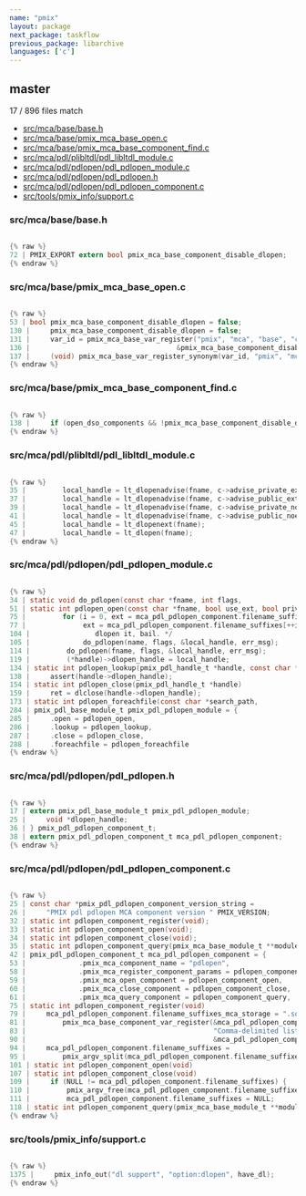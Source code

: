 ```yaml
---
name: "pmix"
layout: package
next_package: taskflow
previous_package: libarchive
languages: ['c']
---
```

## master
17 / 896 files match

 - [src/mca/base/base.h](#srcmcabasebaseh)
 - [src/mca/base/pmix_mca_base_open.c](#srcmcabasepmix_mca_base_openc)
 - [src/mca/base/pmix_mca_base_component_find.c](#srcmcabasepmix_mca_base_component_findc)
 - [src/mca/pdl/plibltdl/pdl_libltdl_module.c](#srcmcapdlplibltdlpdl_libltdl_modulec)
 - [src/mca/pdl/pdlopen/pdl_pdlopen_module.c](#srcmcapdlpdlopenpdl_pdlopen_modulec)
 - [src/mca/pdl/pdlopen/pdl_pdlopen.h](#srcmcapdlpdlopenpdl_pdlopenh)
 - [src/mca/pdl/pdlopen/pdl_pdlopen_component.c](#srcmcapdlpdlopenpdl_pdlopen_componentc)
 - [src/tools/pmix_info/support.c](#srctoolspmix_infosupportc)

### src/mca/base/base.h

```c

{% raw %}
72 | PMIX_EXPORT extern bool pmix_mca_base_component_disable_dlopen;
{% endraw %}

```
### src/mca/base/pmix_mca_base_open.c

```c

{% raw %}
53 | bool pmix_mca_base_component_disable_dlopen = false;
130 |     pmix_mca_base_component_disable_dlopen = false;
131 |     var_id = pmix_mca_base_var_register("pmix", "mca", "base", "component_disable_dlopen",
136 |                                    &pmix_mca_base_component_disable_dlopen);
137 |     (void) pmix_mca_base_var_register_synonym(var_id, "pmix", "mca", NULL, "component_disable_dlopen",
{% endraw %}

```
### src/mca/base/pmix_mca_base_component_find.c

```c

{% raw %}
138 |     if (open_dso_components && !pmix_mca_base_component_disable_dlopen) {
{% endraw %}

```
### src/mca/pdl/plibltdl/pdl_libltdl_module.c

```c

{% raw %}
35 |         local_handle = lt_dlopenadvise(fname, c->advise_private_ext);
37 |         local_handle = lt_dlopenadvise(fname, c->advise_public_ext);
39 |         local_handle = lt_dlopenadvise(fname, c->advise_private_noext);
41 |         local_handle = lt_dlopenadvise(fname, c->advise_public_noext);
45 |         local_handle = lt_dlopenext(fname);
47 |         local_handle = lt_dlopen(fname);
{% endraw %}

```
### src/mca/pdl/pdlopen/pdl_pdlopen_module.c

```c

{% raw %}
34 | static void do_pdlopen(const char *fname, int flags,
51 | static int pdlopen_open(const char *fname, bool use_ext, bool private_namespace,
75 |         for (i = 0, ext = mca_pdl_pdlopen_component.filename_suffixes[i];
77 |              ext = mca_pdl_pdlopen_component.filename_suffixes[++i]) {
104 |                dlopen it, bail. */
105 |             do_pdlopen(name, flags, &local_handle, err_msg);
114 |         do_pdlopen(fname, flags, &local_handle, err_msg);
119 |         (*handle)->dlopen_handle = local_handle;
134 | static int pdlopen_lookup(pmix_pdl_handle_t *handle, const char *symbol,
138 |     assert(handle->dlopen_handle);
154 | static int pdlopen_close(pmix_pdl_handle_t *handle)
159 |     ret = dlclose(handle->dlopen_handle);
173 | static int pdlopen_foreachfile(const char *search_path,
284 | pmix_pdl_base_module_t pmix_pdl_pdlopen_module = {
285 |     .open = pdlopen_open,
286 |     .lookup = pdlopen_lookup,
287 |     .close = pdlopen_close,
288 |     .foreachfile = pdlopen_foreachfile
{% endraw %}

```
### src/mca/pdl/pdlopen/pdl_pdlopen.h

```c

{% raw %}
17 | extern pmix_pdl_base_module_t pmix_pdl_pdlopen_module;
25 |     void *dlopen_handle;
36 | } pmix_pdl_pdlopen_component_t;
38 | extern pmix_pdl_pdlopen_component_t mca_pdl_pdlopen_component;
{% endraw %}

```
### src/mca/pdl/pdlopen/pdl_pdlopen_component.c

```c

{% raw %}
25 | const char *pmix_pdl_pdlopen_component_version_string =
26 |     "PMIX pdl pdlopen MCA component version " PMIX_VERSION;
32 | static int pdlopen_component_register(void);
33 | static int pdlopen_component_open(void);
34 | static int pdlopen_component_close(void);
35 | static int pdlopen_component_query(pmix_mca_base_module_t **module, int *priority);
42 | pmix_pdl_pdlopen_component_t mca_pdl_pdlopen_component = {
53 |             .pmix_mca_component_name = "pdlopen",
58 |             .pmix_mca_register_component_params = pdlopen_component_register,
59 |             .pmix_mca_open_component = pdlopen_component_open,
60 |             .pmix_mca_close_component = pdlopen_component_close,
61 |             .pmix_mca_query_component = pdlopen_component_query,
75 | static int pdlopen_component_register(void)
79 |     mca_pdl_pdlopen_component.filename_suffixes_mca_storage = ".so,.dylib,.dll,.sl";
81 |         pmix_mca_base_component_var_register(&mca_pdl_pdlopen_component.base.base_version,
83 |                                              "Comma-delimited list of filename suffixes that the pdlopen component will try",
90 |                                              &mca_pdl_pdlopen_component.filename_suffixes_mca_storage);
94 |     mca_pdl_pdlopen_component.filename_suffixes =
95 |         pmix_argv_split(mca_pdl_pdlopen_component.filename_suffixes_mca_storage,
101 | static int pdlopen_component_open(void)
107 | static int pdlopen_component_close(void)
109 |     if (NULL != mca_pdl_pdlopen_component.filename_suffixes) {
110 |         pmix_argv_free(mca_pdl_pdlopen_component.filename_suffixes);
111 |         mca_pdl_pdlopen_component.filename_suffixes = NULL;
118 | static int pdlopen_component_query(pmix_mca_base_module_t **module, int *priority)
{% endraw %}

```
### src/tools/pmix_info/support.c

```c

{% raw %}
1375 |     pmix_info_out("dl support", "option:dlopen", have_dl);
{% endraw %}

```